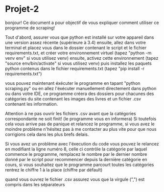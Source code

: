 # Projet-2

bonjour! Ce document a pour objectif de vous expliquer comment utiliser ce programme de scraping!

Tout d'abord, assurer vous que python est installé sur votre appareil dans une version assez récente (supérieure à 3.4) ensuite, allez dans votre terminal et placez vous dans le dossier contenant le script et le fichier requirements.txt, et créer votre environnement virtuel (tapez "python -m venv env" si vous utilisez venv) ensuite, activez cette environnement (tapez "source env/bin/activate" si vous utilisez venv) puis installez les paquets python contenus dans le fichier requirements.txt (tapez "pip install -r requirements.txt")

vous pouvez maintenant éxécuter le programme en tapant "python scraping.py" ou en allez l'éxécuter manuellement directement dans python ou dans votre IDE, ce programme créera des dossiers pour chacunes des catégories du site contenant les images des livres et un fichier .csv contenant les information.

Attention à ne pas ouvrir les fichiers .csv avant que la catégories correspondante ne soit finit! (le programme vous en informera) Si toutefois cela vous arrive pas de panique et relancez le programme, si vous avez le moindre problème n'hésitez pas à me contacter au plus vite pour que nous corrigions cela dans les plus brefs delais.

Si vous avez un problème avec l'éxecution du code vous pouvez le relancez en modifiant la ligne numéro 8, celle ci contrôle la catégorie par laquel commence le programme, remplacez le nombre par le dernier nombre donné par le script pour recommencer depuis la dernière catégorie en cours, si vous souhaitez que le programme parcourt toutes les catégories rentrez le chiffre 1 à la place (chiffre par défault)

quand vous ouvrez le fichier .csv assurez vous que la virgule (",") est compris dans les séparateurs
